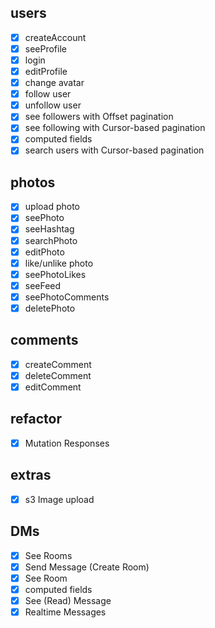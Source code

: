 ## users

- [x] createAccount
- [x] seeProfile
- [x] login
- [x] editProfile
- [x] change avatar
- [x] follow user
- [x] unfollow user
- [x] see followers with Offset pagination
- [x] see following with Cursor-based pagination
- [x] computed fields
- [x] search users with Cursor-based pagination

## photos

- [x] upload photo
- [x] seePhoto
- [x] seeHashtag
- [x] searchPhoto
- [x] editPhoto
- [x] like/unlike photo
- [x] seePhotoLikes
- [x] seeFeed
- [x] seePhotoComments
- [x] deletePhoto

## comments

- [x] createComment
- [x] deleteComment
- [x] editComment

## refactor
- [x] Mutation Responses

## extras

- [x] s3 Image upload

## DMs

- [x] See Rooms
- [x] Send Message (Create Room)
- [x] See Room
- [x] computed fields
- [x] See (Read) Message
- [x] Realtime Messages